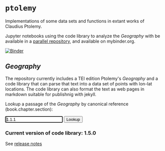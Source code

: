 # `ptolemy`

Implementations of some data sets and functions in extant works of Claudius Ptolemy.

Jupyter notebooks using the code library to analyze the *Geography* with be available in a [parallel repository](https://github.com/neelsmith/ptolemy-ipynb), and available on mybinder.org.

[![Binder](https://mybinder.org/badge_logo.svg)](https://mybinder.org/v2/gh/neelsmith/ptolemy-ipynb/master)


## *Geography*

The repository currently includes a TEI edition Ptolemy's *Geography* and a code library that can parse that text into a data set of points with lon-lat locations.  The code library can also format the text as web pages in markdown suitable for publishnig with jekyll.  


Lookup a passage of the *Geography* by canonical reference (book.chapter.section):

<form onSubmit="return ptol();">
<input id="psg" type="text" maxlength="10" class="box" value="1.1.1" autofocus />
<input type="submit" class="submit" value="Lookup" />
</form>
<script>
function ptol(){
    var response = document.getElementById('psg').value;
    var newLoc = 'http://neelsmith.info/current-projects/geography/ptolemy-geography/geography-' + response + '/';
    location = newLoc;
    return false;
}
</script>


### Current version of code library:  1.5.0

See [release notes](releases.md)
